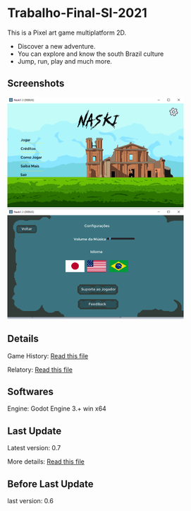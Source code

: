 # Trabalho-Final-SI-2021

This is a Pixel art game multiplatform 2D.
- Discover a new adventure.
- You can explore and know the south Brazil culture
- Jump, run, play and much more.

## <b>Screenshots</b>
<img src="files/Screenshot01.png" width="400" height="250"> <img src="files/Screenshot02.png" width="400" height="250">


## <b>Details </b>
Game History: [Read this file](https://github.com/jocelinoFG017/Trabalho-Final-SI-2021/blob/master/files/GameHistory.pdf)

Relatory: [Read this file](https://github.com)


## <b> Softwares </b>

Engine: Godot Engine 3.+ win x64

## <b>Last Update</b>
Latest version: 0.7

More details: [Read this file](https://github.com/jocelinoFG017/Trabalho-Final-SI-2021/blob/master/files/LastUpdate.md)

## <b>Before Last Update</b>
last version: 0.6
